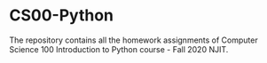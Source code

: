 # CS00-Python
The repository contains all the homework assignments of Computer Science 100 Introduction to Python course - Fall 2020 NJIT.

